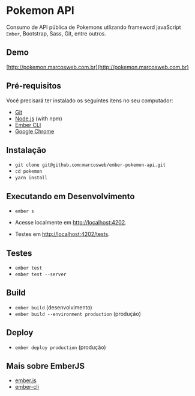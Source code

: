 # Pokemon API

Consumo de API pública de Pokemons utlizando frameword javaScript `Ember`, Bootstrap, Sass, Git, entre outros.

## Demo

[http://pokemon.marcosweb.com.br](http://pokemon.marcosweb.com.br)

## Pré-requisitos

Você precisará ter instalado os seguintes itens no seu computador:

* [Git](https://git-scm.com/)
* [Node.js](https://nodejs.org/) (with npm)
* [Ember CLI](https://ember-cli.com/)
* [Google Chrome](https://google.com/chrome/)

## Instalação

* `git clone git@github.com:marcosweb/ember-pokemon-api.git`
* `cd pokemon`
* `yarn install`

## Executando em Desenvolvimento

* `ember s`

* Acesse localmente em [http://localhost:4202](http://localhost:4200).
* Testes em [http://localhost:4202/tests](http://localhost:4200/tests).


## Testes

* `ember test`
* `ember test --server`

## Build

* `ember build` (desenvolvimento)
* `ember build --environment production` (produção)

## Deploy

* `ember deploy production` (produção)

## Mais sobre EmberJS

* [ember.js](https://emberjs.com/)
* [ember-cli](https://ember-cli.com/)

